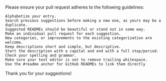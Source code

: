 Please ensure your pull request adheres to the following guidelines:

    Alphabetize your entry.
    Search previous suggestions before making a new one, as yours may be a duplicate.
    Suggested READMEs should be beautiful or stand out in some way.
    Make an individual pull request for each suggestion.
    New categories, or improvements to the existing categorization are welcome.
    Keep descriptions short and simple, but descriptive.
    Start the description with a capital and end with a full stop/period.
    Check your spelling and grammar.
    Make sure your text editor is set to remove trailing whitespace.
    Use the #readme anchor for GitHub READMEs to link them directly

Thank you for your suggestions!